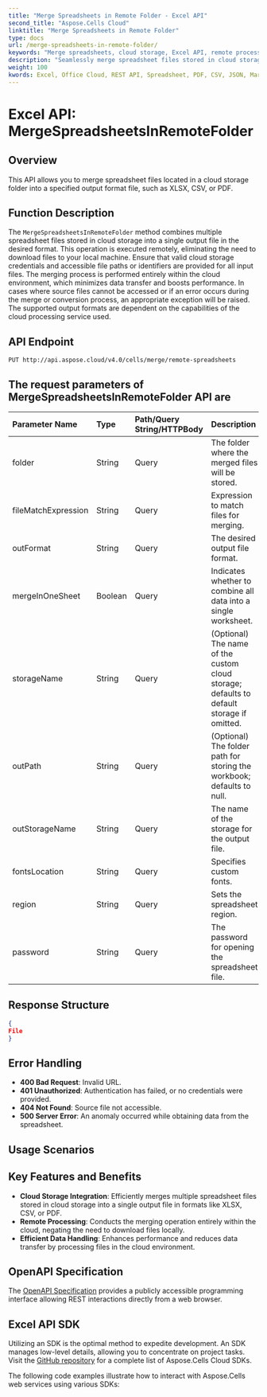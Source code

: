 ```yaml
---
title: "Merge Spreadsheets in Remote Folder - Excel API"
second_title: "Aspose.Cells Cloud"
linktitle: "Merge Spreadsheets in Remote Folder"
type: docs
url: /merge-spreadsheets-in-remote-folder/
keywords: "Merge spreadsheets, cloud storage, Excel API, remote processing, spreadsheet formats, REST API"
description: "Seamlessly merge spreadsheet files stored in cloud storage into specified output formats like XLSX, CSV, and PDF."
weight: 100
kwords: Excel, Office Cloud, REST API, Spreadsheet, PDF, CSV, JSON, Markdown, Merge spreadsheets, Cloud processing, Remote file handling
---
```


# **Excel API: MergeSpreadsheetsInRemoteFolder**

## **Overview**

This API allows you to merge spreadsheet files located in a cloud storage folder into a specified output format file, such as XLSX, CSV, or PDF.

## **Function Description**

The `MergeSpreadsheetsInRemoteFolder` method combines multiple spreadsheet files stored in cloud storage into a single output file in the desired format.
This operation is executed remotely, eliminating the need to download files to your local machine.
Ensure that valid cloud storage credentials and accessible file paths or identifiers are provided for all input files.
The merging process is performed entirely within the cloud environment, which minimizes data transfer and boosts performance.
In cases where source files cannot be accessed or if an error occurs during the merge or conversion process, an appropriate exception will be raised.
The supported output formats are dependent on the capabilities of the cloud processing service used.

## **API Endpoint**

```http
PUT http://api.aspose.cloud/v4.0/cells/merge/remote-spreadsheets
```

## The request parameters of **MergeSpreadsheetsInRemoteFolder** API are

| Parameter Name | Type | Path/Query String/HTTPBody | Description |
| :- | :- | :- |:- |
| folder | String | Query | The folder where the merged files will be stored.|
| fileMatchExpression | String | Query | Expression to match files for merging. |
| outFormat | String | Query | The desired output file format. |
| mergeInOneSheet | Boolean | Query | Indicates whether to combine all data into a single worksheet. |
| storageName | String | Query | (Optional) The name of the custom cloud storage; defaults to default storage if omitted. |
| outPath | String | Query | (Optional) The folder path for storing the workbook; defaults to null. |
| outStorageName | String | Query | The name of the storage for the output file. |
| fontsLocation | String | Query | Specifies custom fonts. |
| region | String | Query | Sets the spreadsheet region. |
| password | String | Query | The password for opening the spreadsheet file. |

## **Response Structure**

```json
{
File
}
```

## Error Handling

- **400 Bad Request**: Invalid URL.
- **401 Unauthorized**: Authentication has failed, or no credentials were provided.
- **404 Not Found**: Source file not accessible.
- **500 Server Error**: An anomaly occurred while obtaining data from the spreadsheet.

## Usage Scenarios

## Key Features and Benefits

- **Cloud Storage Integration**: Efficiently merges multiple spreadsheet files stored in cloud storage into a single output file in formats like XLSX, CSV, or PDF.
- **Remote Processing**: Conducts the merging operation entirely within the cloud, negating the need to download files locally.
- **Efficient Data Handling**: Enhances performance and reduces data transfer by processing files in the cloud environment.

## OpenAPI Specification

The [OpenAPI Specification](https://reference.aspose.cloud/cells/#/DataProcessingController/MergeSpreadsheetsInRemoteFolder) provides a publicly accessible programming interface allowing REST interactions directly from a web browser.

## Excel API SDK

Utilizing an SDK is the optimal method to expedite development. An SDK manages low-level details, allowing you to concentrate on project tasks. Visit the [GitHub repository](https://github.com/aspose-cells-cloud) for a complete list of Aspose.Cells Cloud SDKs.

The following code examples illustrate how to interact with Aspose.Cells web services using various SDKs:
